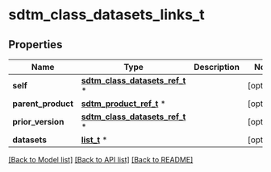 # sdtm_class_datasets_links_t

## Properties
Name | Type | Description | Notes
------------ | ------------- | ------------- | -------------
**self** | [**sdtm_class_datasets_ref_t**](sdtm_class_datasets_ref.md) \* |  | [optional] 
**parent_product** | [**sdtm_product_ref_t**](sdtm_product_ref.md) \* |  | [optional] 
**prior_version** | [**sdtm_class_datasets_ref_t**](sdtm_class_datasets_ref.md) \* |  | [optional] 
**datasets** | [**list_t**](sdtm_dataset_ref_element.md) \* |  | [optional] 

[[Back to Model list]](../README.md#documentation-for-models) [[Back to API list]](../README.md#documentation-for-api-endpoints) [[Back to README]](../README.md)


